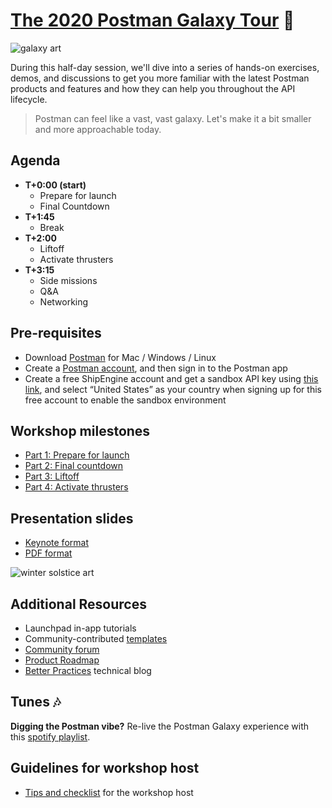 # [The 2020 Postman Galaxy Tour](https://www.postman.com/galaxy-tour-2020) 🚀

![[galaxy art](https://github.com/postmanlabs/galaxy-workshop/blob/master/galaxyBanner.png?raw=true)](https://github.com/postmanlabs/galaxy-workshop/blob/master/galaxyBanner.png?raw=true)

During this half-day session, we'll dive into a series of hands-on exercises, demos, and discussions to get you more familiar with the latest Postman products and features and how they can help you throughout the API lifecycle.

> Postman can feel like a vast, vast galaxy.
> Let's make it a bit smaller and more approachable today.

## Agenda

- **T+0:00 (start)**
  - Prepare for launch
  - Final Countdown
- **T+1:45**
  - Break
- **T+2:00**
  - Liftoff
  - Activate thrusters
- **T+3:15**
  - Side missions
  - Q&A
  - Networking

## Pre-requisites

- Download [Postman](https://www.postman.com/downloads/) for Mac / Windows / Linux
- Create a [Postman account](https://learning.postman.com/docs/postman/launching-postman/postman-account/#signing-up-for-a-postman-account), and then sign in to the Postman app
- Create a free ShipEngine account and get a sandbox API key using [this link](https://shipengine.com/postman), and select “United States” as your country when signing up for this free account to enable the sandbox environment

## Workshop milestones

- [Part 1: Prepare for launch](./part1-PrepareForLaunch.md)
- [Part 2: Final countdown](./part2-FinalCountdown.md)
- [Part 3: Liftoff](./part3-Liftoff.md)
- [Part 4: Activate thrusters](./part4-ActivateThrusters.md)

## Presentation slides

- [Keynote format](https://github.com/postmanlabs/galaxy-workshop/blob/master/GalaxySF%20copy.key)
- [PDF format](https://github.com/postmanlabs/galaxy-workshop/blob/master/GalaxySF%20copy.pdf)

![[winter solstice art](https://apod.nasa.gov/apod/image/1712/WinterSolsticeMW_Seip.jpg)](https://apod.nasa.gov/apod/image/1712/WinterSolsticeMW_Seip.jpg)

## Additional Resources

- Launchpad in-app tutorials
- Community-contributed [templates](https://learning.getpostman.com/docs/postman_for_publishers/postman_templates/add_templates)
- [Community forum](https://community.getpostman.com/)
- [Product Roadmap](https://trello.com/b/4N7PnHAz/postman-roadmap-for-developers)
- [Better Practices](https://medium.com/better-practices) technical blog

## Tunes 🎶

**Digging the Postman vibe?** Re-live the Postman Galaxy experience with this [spotify playlist](https://open.spotify.com/playlist/5yWpzDpvh8GP9mOODAwJ0G?si=fXvnnK_4QC6N5VI3iCyFeA).

## Guidelines for workshop host

- [Tips and checklist](./workshopHostGuidelines.md) for the workshop host

